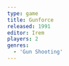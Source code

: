 ```yaml
---
type: game
title: Gunforce
released: 1991
editor: Irem
players: 2
genres:
  - 'Gun Shooting'
---
```

